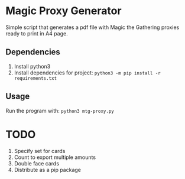 # Magic Proxy Generator

Simple script that generates a pdf file with Magic the Gathering proxies ready to print in A4 page.


## Dependencies

1) Install python3
1) Install dependencies for project: `python3 -m pip install -r requirements.txt`


## Usage

Run the program with: `python3 mtg-proxy.py`


# TODO

1) Specify set for cards
1) Count to export multiple amounts
1) Double face cards
1) Distribute as a pip package
